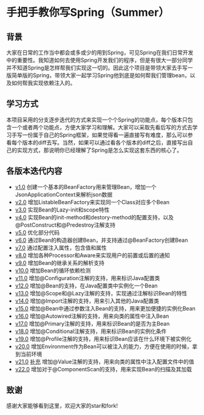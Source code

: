 # 手把手教你写Spring（Summer）
## 背景
大家在日常的工作当中都会或多或少的用到Spring，可见Spring在我们日常开发中的重要性。我知道如何去使用Spring开发我们的程序，但是有很大一部分同学并不知道Spring是怎样帮我们实现这一切的。因此这个项目是带领大家去手写一版简单版的Spring，带领大家一起学习Spring他到底是如何帮我们管理bean，以及如何帮我实现依赖注入的。
## 学习方式
本项目采用的分支逐步迭代的方式来实现一个个Spring的功能点，每个版本只包含一个或者两个功能点，方便大家学习和理解。大家可以采取先看后写的方式去学习手写一份属于自己的Spring框架，如果觉得看一遍直接写有难度，那么可以参看每个版本的diff去写。当然，如果可以通过看各个版本的diff之后，直接写出自己的实现方式，那说明你已经理解了Spring是怎么实现这套东西的核心了。
## 各版本迭代内容
- [v1.0](https://github.com/hfang8080/Summer/pull/1/files) 创建一个基本的BeanFactory用来管理Bean，增加一个JsonApplicationContext来解析json数据 
- [v2.0](https://github.com/hfang8080/Summer/pull/2/files) 增加ListableBeanFactory来实现同一个Class对应多个Bean
- [v3.0](https://github.com/hfang8080/Summer/pull/3/files) 实现Bean的Lazy-init和scope特性
- [v4.0](https://github.com/hfang8080/Summer/pull/4/files) 实现Bean的init-method和destory-method的配置支持，以及@PostConstruct和@Predestroy注解支持
- [v5.0](https://github.com/hfang8080/Summer/pull/5/files) 优化部分代码
- [v6.0](https://github.com/hfang8080/Summer/pull/6/files) 通过Bean的构造器创建Bean，并支持通过@BeanFactory创建Bean
- [v7.0](https://github.com/hfang8080/Summer/pull/7/files) 通过配置注入属性，包含值和属性
- [v8.0](https://github.com/hfang8080/Summer/pull/8/files) 增加各种Processor和Aware来实现用户的前置或后置的通知
- [v9.0](https://github.com/hfang8080/Summer/pull/9/files) 增加Bean的继承关系的解析支持
- [v10.0](https://github.com/hfang8080/Summer/pull/10/files) 增加Bean的循环依赖检测
- [v11.0](https://github.com/hfang8080/Summer/pull/12/files) 增加@Configuration注解的支持，用来标识Java配置类
- [v12.0](https://github.com/hfang8080/Summer/pull/13/files) 增加@Bean的支持，在Java配置类中实例化一个Bean
- [v13.0](https://github.com/hfang8080/Summer/pull/14/files) 增加@Scope和@Lazy注解的支持，实现通过注解标识Bean的特性
- [v14.0](https://github.com/hfang8080/Summer/pull/15/files) 增加@Import注解的支持，用来引入其他的Java配置类
- [v15.0](https://github.com/hfang8080/Summer/pull/16/files) 增加@Bean中通过参数注入Bean的支持，用来更加便捷的实例化Bean
- [v16.0](https://github.com/hfang8080/Summer/pull/18/files) 增加@Autowired注解的支持，用来向类的属性中注入Bean
- [v17.0](https://github.com/hfang8080/Summer/pull/19/files) 增加@Primary注解的支持，用来标识Bean的是否为主Bean
- [v18.0](https://github.com/hfang8080/Summer/pull/20/files) 增加@Conditional注解支持，用来标识Bean的实例化条件
- [v19.0](https://github.com/hfang8080/Summer/pull/21/files) 增加@Profile注解的支持，用来标识Bean应该在什么环境下被实例化
- [v20.0](https://github.com/hfang8080/Summer/pull/22/files) 增加Environment作为Bean可以被注入的能力，方便在使用的时候，拿到当前环境
- [v21.0](https://github.com/hfang8080/Summer/pull/23/files) [补充](https://github.com/hfang8080/Summer/pull/24/files) 增加@Value注解的支持，用来向类的属性中注入配置文件中的值
- [v22.0](https://github.com/hfang8080/Summer/pull/25) 增加对于@ComponentScan的支持，用来实现Bean的扫描及其加载

## 致谢
感谢大家能够看到这里，欢迎大家的star和fork!
